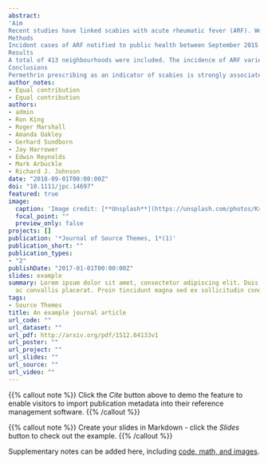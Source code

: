 ```yaml
---
abstract: 
'Aim
Recent studies have linked scabies with acute rheumatic fever (ARF). We explored the relationship, by neighbourhood, between permethrin dispensing as an indicator of scabies prevalence and ARF cases over the same period.
Methods
Incident cases of ARF notified to public health between September 2015 and June 2018 and the annual incidence of prescribing by neighbourhood over the same period were analysed. Evidence of an association between permethrin and ARF was obtained by carrying out Poisson regression of the rate of ARF in terms of permethrin rate at the census area unit level, with adjustment for ethnicity and socio-economic deprivation.
Results
A total of 413 neighbourhoods were included. The incidence of ARF varied between 0 and 102 per 100 000 people per year (mean 4.3). In contrast, the annual incidence of dispensing of permethrin varied between 0 and 3201 per 100 000 people per year (mean 771). A strong association was observed between the two variables. In an adjusted quasi-Poisson model, permethrin-dispensing rates were strongly associated with ARF incidence, with a change from the 16th to the 84th centile associated with a 16.5-fold increase in incidence (95% confidence interval: 3.82–71.6).
Conclusions
Permethrin prescribing as an indicator of scabies is strongly associated with the incidence of ARF. Considered together with other studies, this evidence suggests that improving scabies control may reduce the burden of ARF in New Zealand.'
author_notes:
- Equal contribution
- Equal contribution
authors:
- admin
- Ron King
- Roger Marshall
- Amanda Oakley
- Gerhard Sundborn
- Jay Harrower
- Edwin Reynolds
- Mark Arbuckle
- Richard J. Johnson
date: "2018-09-01T00:00:00Z"
doi: "10.1111/jpc.14697"
featured: true
image:
  caption: 'Image credit: [**Unsplash**](https://unsplash.com/photos/KrsoedfRAf4)'
  focal_point: ""
  preview_only: false
projects: []
publication: '*Journal of Source Themes, 1*(1)'
publication_short: ""
publication_types:
- "2"
publishDate: "2017-01-01T00:00:00Z"
slides: example
summary: Lorem ipsum dolor sit amet, consectetur adipiscing elit. Duis posuere tellus
  ac convallis placerat. Proin tincidunt magna sed ex sollicitudin condimentum.
tags:
- Source Themes
title: An example journal article
url_code: ""
url_dataset: ""
url_pdf: http://arxiv.org/pdf/1512.04133v1
url_poster: ""
url_project: ""
url_slides: ""
url_source: ""
url_video: ""
---
```


{{% callout note %}}
Click the *Cite* button above to demo the feature to enable visitors to import publication metadata into their reference management software.
{{% /callout %}}

{{% callout note %}}
Create your slides in Markdown - click the *Slides* button to check out the example.
{{% /callout %}}

Supplementary notes can be added here, including [code, math, and images](https://wowchemy.com/docs/writing-markdown-latex/).
